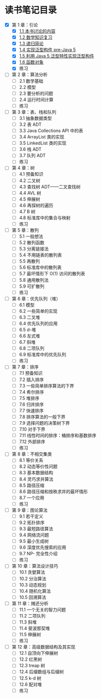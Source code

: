 # 读书笔记目录

- [x] 第 1 章：引论
  - [x] [1.1 本书讨论的内容](./note/ch01-se01.md)
  - [x] [1.2 数学知识复习](./note/ch01-se02.md)
  - [x] [1.3 递归简论](./note/ch01-se03.md)
  - [x] [1.4 实现泛型构件 pre-Java 5](./note/ch01-se04.md)
  - [x] [1.5 利用 Java 5 泛型特性实现泛型构件](./note/ch01-se05.md)
  - [x] [1.6 函数对象](./note/ch01-se06.md)
  - [x] 练习
- [ ] 第 2 章：算法分析
  - [ ] 2.1 数学基础
  - [ ] 2.2 模型
  - [ ] 2.3 要分析的问题
  - [ ] 2.4 运行时间计算
  - [ ] 练习
- [ ] 第 3 章：表、栈和队列
  - [ ] 3.1 抽象数据类型
  - [ ] 3.2 表 ADT
  - [ ] 3.3 Java Collections API 中的表
  - [ ] 3.4 ArrayList 类的实现
  - [ ] 3.5 LinkedList 类的实现
  - [ ] 3.6 栈 ADT
  - [ ] 3.7 队列 ADT
  - [ ] 练习
- [ ] 第 4 章：树
  - [ ] 4.1 预备知识
  - [ ] 4.2 二叉树
  - [ ] 4.3 查找树 ADT——二叉查找树
  - [ ] 4.4 AVL 树
  - [ ] 4.5 伸展树
  - [ ] 4.6 再探树的遍历
  - [ ] 4.7 B 树
  - [ ] 4.8 标准库中的集合与映射
  - [ ] 练习
- [ ] 第 5 章：散列
  - [ ] 5.1 一般想法
  - [ ] 5.2 散列函数
  - [ ] 5.3 分离链接法
  - [ ] 5.4 不用链表的散列表
  - [ ] 5.5 再散列
  - [ ] 5.6 标准库中的散列表
  - [ ] 5.7 最坏情形下 O(1) 访问的散列表
  - [ ] 5.8 通用散列法
  - [ ] 5.9 可扩散列
  - [ ] 练习
- [ ] 第 6 章：优先队列（堆）
  - [ ] 6.1 模型
  - [ ] 6.2 一些简单的实现
  - [ ] 6.3 二叉堆
  - [ ] 6.4 优先队列的应用
  - [ ] 6.5 d-堆
  - [ ] 6.6 左式堆
  - [ ] 6.7 斜堆
  - [ ] 6.8 二项队列
  - [ ] 6.9 标准库中的优先队列
  - [ ] 练习
- [ ] 第 7 章：排序
  - [ ] 7.1 预备知识
  - [ ] 7.2 插入排序
  - [ ] 7.3 一些简单排序算法的下界
  - [ ] 7.4 希尔排序
  - [ ] 7.5 堆排序
  - [ ] 7.6 归并排序
  - [ ] 7.7 快速排序
  - [ ] 7.8 排序算法的一般下界
  - [ ] 7.9 选择问题的决策树下界
  - [ ] 7.10 对手下界
  - [ ] 7.11 线性时间的排序：桶排序和基数排序
  - [ ] 7.12 外部排序
  - [ ] 练习
- [ ] 第 8 章：不相交集类
  - [ ] 8.1 等价关系
  - [ ] 8.2 动态等价性问题
  - [ ] 8.3 基本数据结构
  - [ ] 8.4 灵巧求并算法
  - [ ] 8.5 路径压缩
  - [ ] 8.6 路径压缩和按秩求并的最坏情形
  - [ ] 8.7 一个应用
  - [ ] 练习
- [ ] 第 9 章：图论算法
  - [ ] 9.1 若干定义
  - [ ] 9.2 拓扑排序
  - [ ] 9.3 最短路径算法
  - [ ] 9.4 网络流问题
  - [ ] 9.5 最小生成树
  - [ ] 9.6 深度优先搜索的应用
  - [ ] 9.7 NP- 完全性介绍
  - [ ] 练习
- [ ] 第 10 章：算法设计技巧
  - [ ] 10.1 贪婪算法
  - [ ] 10.2 分治算法
  - [ ] 10.3 动态规划
  - [ ] 10.4 随机化算法
  - [ ] 10.5 回溯算法
- [ ] 第 11 章：摊还分析
  - [ ] 11.1 一个无关的智力问题
  - [ ] 11.2 二项队列
  - [ ] 11.3 斜堆
  - [ ] 11.4 斐波那契堆
  - [ ] 11.5 伸展树
  - [ ] 练习
- [ ] 第 12 章：高级数据结构及其实现
  - [ ] 12.1 自顶向下伸展树
  - [ ] 12.2 红黑树
  - [ ] 12.3 treap 树
  - [ ] 12.4 后缀数组与后缀树
  - [ ] 12.5 k-d 树
  - [ ] 12.6 配对堆
  - [ ] 练习